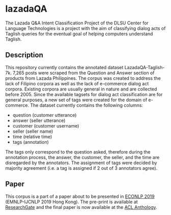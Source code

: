 # lazadaQA
The Lazada Q&amp;A Intent Classification Project of the DLSU Center for Language Technologies is a project with the aim of classifying dialog acts of Taglish queries for the eventual goal of helping computers understand Taglish.

## Description
This repository currently contains the annotated dataset LazadaQA-Taglish-7k. 7,265 posts were scraped from the Question and Answer section of products from Lazada Philippines. The corpus was created to address the lack of Filipino corpora as well as the lack of e-commerce dialog act corpora. Existing corpora are usually general in nature and are collected before 2005. Since the available tagsets for dialog act classification are for general purposes, a new set of tags were created for the domain of e-commerce. The dataset currently contains the following columns:

- question (customer utterance)
- answer (seller utterance)
- customer (customer username)
- seller (seller name)
- time (relative time)
- tags (annotation)

The tags only correspond to the question asked, therefore during the annotation process, the answer, the customer, the seller, and the time are disregarded by the annotators. The assignment of tags were decided by majority agreement (i.e. a tag is assigned if 2 out of 3 annotators agree).

## Paper
This corpus is a part of a paper about to be presented in [ECONLP 2019](https://sites.google.com/view/econlp-2019) (EMNLP-IJCNLP 2019 Hong Kong). The pre-print is available at [ResearchGate](https://www.researchgate.net/publication/337005379_Annotation_Process_for_the_Dialog_Act_Classification_of_a_Taglish_E-commerce_QA_Corpus) and the final paper is now available at the [ACL Anthology](https://www.aclweb.org/anthology/D19-5108/).
